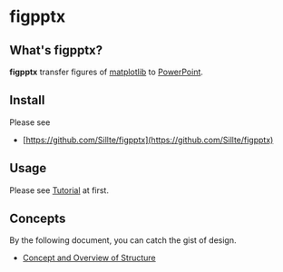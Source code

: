# figpptx

## What's figpptx? 

**figpptx** transfer figures of [matplotlib](https://matplotlib.org/) to [PowerPoint](https://www.microsoft.com/en-us/p/powerpoint/cfq7ttc0k7c6?activetab=pivot:overviewtab).

## Install  

Please see

* [https://github.com/Sillte/figpptx](https://github.com/Sillte/figpptx)

## Usage

Please see [Tutorial](./tutorial/index.md) at first. 

## Concepts
By the following document, you can catch the gist of design.  

* [Concept and Overview of Structure](concept/index.md)
